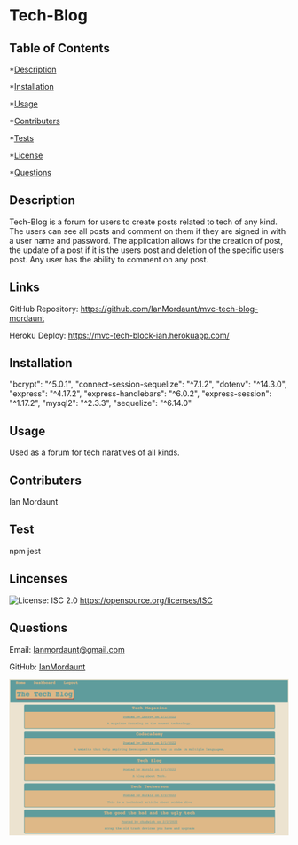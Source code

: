 # Tech-Blog

  ## Table of Contents
  *[Description](#description)

  *[Installation](#installation)

  *[Usage](#usage)

  *[Contributers](#contribute)

  *[Tests](#tests)

  *[License](#license)

  *[Questions](#questions)


  <a name='description'></a>
  ## Description

  Tech-Blog is a forum for users to create posts related to tech of any kind. The users can see all posts and comment on them if they are signed in with a user name and password. The application allows for the creation of post, the update of a post if it is the users post and deletion of the specific users post. Any user has the ability to comment on any post. 

  ## Links

  GitHub Repository: https://github.com/IanMordaunt/mvc-tech-blog-mordaunt
  
  Heroku Deploy: https://mvc-tech-block-ian.herokuapp.com/

  <a name='installation'></a>
  ## Installation

  "bcrypt": "^5.0.1",
    "connect-session-sequelize": "^7.1.2",
    "dotenv": "^14.3.0",
    "express": "^4.17.2",
    "express-handlebars": "^6.0.2",
    "express-session": "^1.17.2",
    "mysql2": "^2.3.3",
    "sequelize": "^6.14.0"

  <a name='usage'></a>
  ## Usage

  Used as a forum for tech naratives of all kinds. 

  <a name='contribute'></a>
  ## Contributers

  Ian Mordaunt

  <a name='tests'></a>
  ## Test

  npm jest

  <a name='license'></a>
  ## Lincenses
  ![License: ISC 2.0](https://img.shields.io/badge/License-MPL_2.0-brightgreen.svg) https://opensource.org/licenses/ISC

  <a name='questions'></a>
  ## Questions

  Email: Ianmordaunt@gmail.com

  GitHub: <a href="https://www.github.com/IanMordaunt" target="_blank">IanMordaunt</a>
  
![Tech-Blog](https://github.com/IanMordaunt/Tech-Blog/blob/main/assets/MVC%20Tech%20Blog.png)
  